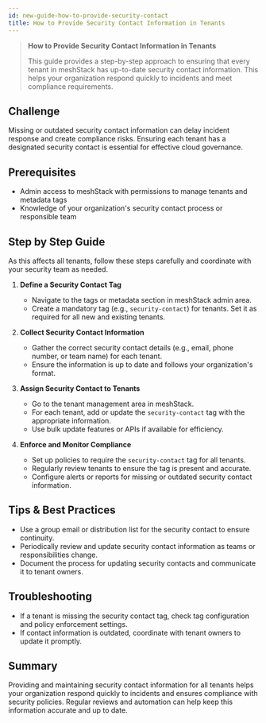 ```yaml
---
id: new-guide-how-to-provide-security-contact
title: How to Provide Security Contact Information in Tenants
---
```


> **How to Provide Security Contact Information in Tenants**
>
> This guide provides a step-by-step approach to ensuring that every tenant in meshStack has up-to-date security contact information. This helps your organization respond quickly to incidents and meet compliance requirements.

## Challenge

Missing or outdated security contact information can delay incident response and create compliance risks. Ensuring each tenant has a designated security contact is essential for effective cloud governance.

## Prerequisites

- Admin access to meshStack with permissions to manage tenants and metadata tags
- Knowledge of your organization's security contact process or responsible team

## Step by Step Guide

As this affects all tenants, follow these steps carefully and coordinate with your security team as needed.

1. **Define a Security Contact Tag**
   - Navigate to the tags or metadata section in meshStack admin area.
   - Create a mandatory tag (e.g., `security-contact`) for tenants. Set it as required for all new and existing tenants.

2. **Collect Security Contact Information**
   - Gather the correct security contact details (e.g., email, phone number, or team name) for each tenant.
   - Ensure the information is up to date and follows your organization's format.

3. **Assign Security Contact to Tenants**
   - Go to the tenant management area in meshStack.
   - For each tenant, add or update the `security-contact` tag with the appropriate information.
   - Use bulk update features or APIs if available for efficiency.

4. **Enforce and Monitor Compliance**
   - Set up policies to require the `security-contact` tag for all tenants.
   - Regularly review tenants to ensure the tag is present and accurate.
   - Configure alerts or reports for missing or outdated security contact information.

## Tips & Best Practices

- Use a group email or distribution list for the security contact to ensure continuity.
- Periodically review and update security contact information as teams or responsibilities change.
- Document the process for updating security contacts and communicate it to tenant owners.

## Troubleshooting

- If a tenant is missing the security contact tag, check tag configuration and policy enforcement settings.
- If contact information is outdated, coordinate with tenant owners to update it promptly.

## Summary

Providing and maintaining security contact information for all tenants helps your organization respond quickly to incidents and ensures compliance with security policies. Regular reviews and automation can help keep this information accurate and up to date.
